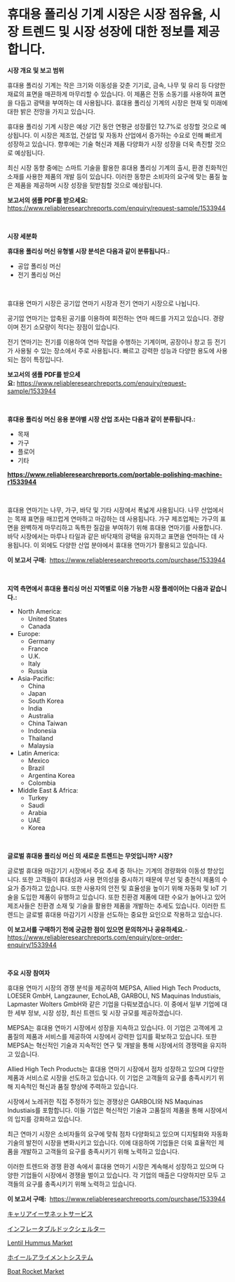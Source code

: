 <p><h1>휴대용 폴리싱 기계 시장은 시장 점유율, 시장 트렌드 및 시장 성장에 대한 정보를 제공합니다.</h1></p><p><strong>시장 개요 및 보고 범위</strong></p>
<p><p>휴대용 폴리싱 기계는 작은 크기와 이동성을 갖춘 기기로, 금속, 나무 및 유리 등 다양한 재료의 표면을 매끈하게 마무리할 수 있습니다. 이 제품은 전동 소동기를 사용하여 표면을 다듬고 광택을 부여하는 데 사용됩니다. 휴대용 폴리싱 기계의 시장은 현재 및 미래에 대한 밝은 전망을 가지고 있습니다. </p><p>휴대용 폴리싱 기계 시장은 예상 기간 동안 연평균 성장률인 12.7%로 성장할 것으로 예상됩니다. 이 시장은 제조업, 건설업 및 자동차 산업에서 증가하는 수요로 인해 빠르게 성장하고 있습니다. 향후에는 기술 혁신과 제품 다양화가 시장 성장을 더욱 촉진할 것으로 예상됩니다. </p><p>최신 시장 동향 중에는 스마트 기술을 활용한 휴대용 폴리싱 기계의 출시, 환경 친화적인 소재를 사용한 제품의 개발 등이 있습니다. 이러한 동향은 소비자의 요구에 맞는 품질 높은 제품을 제공하며 시장 성장을 뒷받침할 것으로 예상됩니다.</p></p>
<p><strong>보고서의 샘플 PDF를 받으세요:</strong> <a href="https://www.reliableresearchreports.com/enquiry/request-sample/1533944">https://www.reliableresearchreports.com/enquiry/request-sample/1533944</a></p>
<p>&nbsp;</p>
<p><strong>시장 세분화</strong></p>
<p><strong>휴대용 폴리싱 머신 유형별 시장 분석은 다음과 같이 분류됩니다.:</strong></p>
<p><ul><li>공압 폴리싱 머신</li><li>전기 폴리싱 머신</li></ul></p>
<p>&nbsp;</p>
<p><p>휴대용 연마기 시장은 공기압 연마기 시장과 전기 연마기 시장으로 나뉩니다. </p><p>공기압 연마기는 압축된 공기를 이용하여 회전하는 연마 헤드를 가지고 있습니다. 경량이며 전기 소모량이 적다는 장점이 있습니다. </p><p>전기 연마기는 전기를 이용하여 연마 작업을 수행하는 기계이며, 공장이나 창고 등 전기가 사용될 수 있는 장소에서 주로 사용됩니다. 빠르고 강력한 성능과 다양한 용도에 사용되는 점이 특징입니다.</p></p>
<p><strong>보고서의 샘플 PDF를 받으세요:</strong>&nbsp;<a href="https://www.reliableresearchreports.com/enquiry/request-sample/1533944">https://www.reliableresearchreports.com/enquiry/request-sample/1533944</a></p>
<p>&nbsp;</p>
<p><strong> 휴대용 폴리싱 머신 응용 분야별 시장 산업 조사는 다음과 같이 분류됩니다.:</strong></p>
<p><ul><li>목재</li><li>가구</li><li>플로어</li><li>기타</li></ul></p>
<p><strong><a href="https://www.reliableresearchreports.com/portable-polishing-machine-r1533944">https://www.reliableresearchreports.com/portable-polishing-machine-r1533944</a></strong></p>
<p>&nbsp;</p>
<p><p>휴대용 연마기는 나무, 가구, 바닥 및 기타 시장에서 폭넓게 사용됩니다. 나무 산업에서는 목재 표면을 매끄럽게 연마하고 마감하는 데 사용됩니다. 가구 제조업체는 가구의 표면을 완벽하게 마무리하고 독특한 질감을 부여하기 위해 휴대용 연마기를 사용합니다. 바닥 시장에서는 마루나 타일과 같은 바닥재의 광택을 유지하고 표면을 연마하는 데 사용됩니다. 이 외에도 다양한 산업 분야에서 휴대용 연마기가 활용되고 있습니다.</p></p>
<p><strong>이 보고서 구매:</strong>&nbsp; <a href="https://www.reliableresearchreports.com/purchase/1533944">https://www.reliableresearchreports.com/purchase/1533944</a></p>
<p>&nbsp;</p>
<p><strong>지역 측면에서 휴대용 폴리싱 머신 지역별로 이용 가능한 시장 플레이어는 다음과 같습니다.:</strong></p>
<p><ul>
    <li>
        North America:
        <ul>
            <li>United States</li>
            <li>Canada</li>
        </ul>
    </li>
    <li>
        Europe:
        <ul>
            <li>Germany</li>
            <li>France</li>
            <li>U.K.</li>
            <li>Italy</li>
            <li>Russia</li>
        </ul>
    </li>
    <li>
        Asia-Pacific:
        <ul>
            <li>China</li>
            <li>Japan</li>
            <li>South Korea</li>
            <li>India</li>
            <li>Australia</li>
            <li>China Taiwan</li>
            <li>Indonesia</li>
            <li>Thailand</li>
            <li>Malaysia</li>
        </ul>
    </li>
    <li>
        Latin America:
        <ul>
            <li>Mexico</li>
            <li>Brazil</li>
            <li>Argentina Korea</li>
            <li>Colombia</li>
        </ul>
    </li>
    <li>
        Middle East & Africa:
        <ul>
            <li>Turkey</li>
            <li>Saudi</li>
            <li>Arabia</li>
            <li>UAE</li>
            <li>Korea</li>
        </ul>
    </li>
    </ul></p>
<p>&nbsp;</p>
<p><strong>글로벌 휴대용 폴리싱 머신 의 새로운 트렌드는 무엇입니까? 시장?</strong></p>
<p><p>글로벌 휴대용 마감기기 시장에서 주요 추세 중 하나는 기계의 경량화와 이동성 향상입니다. 또한 고객들이 휴대성과 사용 편의성을 중시하기 때문에 무선 및 충전식 제품의 수요가 증가하고 있습니다. 또한 사용자의 안전 및 효율성을 높이기 위해 자동화 및 IoT 기술을 도입한 제품이 유행하고 있습니다. 또한 친환경 제품에 대한 수요가 늘어나고 있어 제조사들은 친환경 소재 및 기술을 활용한 제품을 개발하는 추세도 있습니다. 이러한 트렌드는 글로벌 휴대용 마감기기 시장을 선도하는 중요한 요인으로 작용하고 있습니다.</p></p>
<p><strong>이 보고서를 구매하기 전에 궁금한 점이 있으면 문의하거나 공유하세요.</strong>- <a href="https://www.reliableresearchreports.com/enquiry/pre-order-enquiry/1533944">https://www.reliableresearchreports.com/enquiry/pre-order-enquiry/1533944</a></p>
<p>&nbsp;</p>
<p><strong>주요 시장 참여자</strong></p>
<p><p>휴대용 연마기 시장의 경쟁 분석을 제공하여 MEPSA, Allied High Tech Products, LOESER GmbH, Langzauner, EchoLAB, GARBOLI, NS Maquinas Industiais, Lapmaster Wolters GmbH와 같은 기업을 다뤄보겠습니다. 이 중에서 일부 기업에 대한 세부 정보, 시장 성장, 최신 트렌드 및 시장 규모를 제공하겠습니다.</p><p>MEPSA는 휴대용 연마기 시장에서 성장을 지속하고 있습니다. 이 기업은 고객에게 고품질의 제품과 서비스를 제공하여 시장에서 강력한 입지를 확보하고 있습니다. 또한 MEPSA는 혁신적인 기술과 지속적인 연구 및 개발을 통해 시장에서의 경쟁력을 유지하고 있습니다.</p><p>Allied High Tech Products는 휴대용 연마기 시장에서 점차 성장하고 있으며 다양한 제품과 서비스로 시장을 선도하고 있습니다. 이 기업은 고객들의 요구를 충족시키기 위해 지속적인 혁신과 품질 향상에 주력하고 있습니다.</p><p>시장에서 노레귀한 직접 주정하가 있는 경쟁상은 GARBOLI와 NS Maquinas Industiais를 포함합니다. 이들 기업은 혁신적인 기술과 고품질의 제품을 통해 시장에서의 입지를 강화하고 있습니다.</p><p>최근 연마기 시장은 소비자들의 요구에 맞춰 점차 다양화되고 있으며 디지털화와 자동화 기술의 발전이 시장을 변화시키고 있습니다. 이에 대응하여 기업들은 더욱 효율적인 제품을 개발하고 고객들의 요구를 충족시키기 위해 노력하고 있습니다.</p><p>이러한 트렌드와 경쟁 환경 속에서 휴대용 연마기 시장은 계속해서 성장하고 있으며 다양한 기업들이 시장에서 경쟁을 벌이고 있습니다. 각 기업의 매출은 다양하지만 모두 고객들의 요구를 충족시키기 위해 노력하고 있습니다.</p></p>
<p><strong>이 보고서 구매:</strong>&nbsp;&nbsp;<a href="https://www.reliableresearchreports.com/purchase/1533944">https://www.reliableresearchreports.com/purchase/1533944</a></p>
<p><p><a href="https://medium.com/@julian6skinner/%E3%82%AD%E3%83%A3%E3%83%AA%E3%82%A2%E3%82%A4%E3%83%BC%E3%82%B5%E3%83%8D%E3%83%83%E3%83%88%E3%82%B5%E3%83%BC%E3%83%93%E3%82%B9%E5%B8%82%E5%A0%B4-%E7%AB%B6%E4%BA%89%E5%88%86%E6%9E%90-%E5%B8%82%E5%A0%B4%E5%8B%95%E5%90%91-2031%E5%B9%B4%E3%81%BE%E3%81%A7%E3%81%AE%E4%BA%88%E6%B8%AC-1f740e7a3e5e">キャリアイーサネットサービス</a></p><p><a href="https://github.com/gfggqjbfys368009/Market-Research-Report-List-1/blob/main/788635219071.md">インフレータブルドックシェルター</a></p><p><a href="https://github.com/YashRP12/Market-Research-Report-List-4/blob/main/lentil-hummus-market.md">Lentil Hummus Market</a></p><p><a href="https://github.com/qwpelcjko9242629/Market-Research-Report-List-1/blob/main/908499719070.md">ホイールアライメントシステム</a></p><p><a href="https://view.publitas.com/reportprime-1/boat-rocket-market-furnish-information-about-market-size-market-share-market-dynamics-and-projections-spanning-from-2024-to-2031/">Boat Rocket Market</a></p></p>